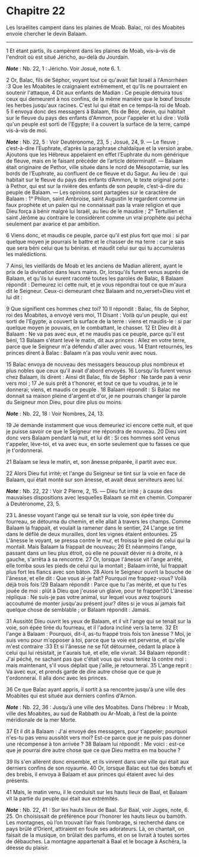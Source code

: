 # Chapitre 22

Les Israélites campent dans les plaines de Moab.
Balac, roi des Moabites envoie chercher le devin Balaam.

***

1 Et étant partis, ils campèrent dans les plaines de Moab, vis-à-vis de l'endroit où est situé Jéricho, au-delà du Jourdain.

***Note*** :  Nb. 22, 1 : Jéricho. Voir Josué, note 6. 1.


2 Or, Balac, fils de Séphor, voyant tout ce qu'avait fait Israël à l'Amorrhéen :3 Que les Moabites le craignaient extrêmement, et qu'ils ne pourraient en soutenir l'attaque, 4 Dit aux enfants de Madian : Ce peuple détruira tous ceux qui demeurent à nos confins, de la même manière que le bœuf broute les herbes jusqu'aux racines. C'est lui qui était en ce temps-là roi de Moab. 5 Il envoya donc des messagers à Balaam, fils de Béor, devin, qui habitait sur le fleuve du pays des enfants d'Ammon, pour l'appeler et lui dire : Voilà qu'un peuple est sorti de l'Egypte; il a couvert la surface de la terre, campé vis-à-vis de moi.

***Note*** :  Nb. 22, 5 : Voir Deutéronome, 23, 5 ; Josué, 24, 9. ― Le fleuve ; c’est-à-dire l’Euphrate, d’après la paraphrase chaldaïque et la version arabe. Ajoutons que les Hébreux appelaient en effet l’Euphrate du nom générique de fleuve, mais en le faisant précéder de l’article déterminatif. ― Balaam était originaire de Pethor, ville située dans le nord de Mésopotamie, sur les bords de l’Euphrate, au confluent de ce fleuve et du Sagur. Au lieu de : qui habitait sur le fleuve du pays des enfants d’Ammon, le texte original porte : à Pethor, qui est sur la rivière des enfants de son peuple, c’est-à-dire du peuple de Balaam. ― Les opinions sont partagées sur le caractère de Balaam : 1° Philon, saint Ambroise, saint Augustin le regardent comme un faux prophète et un païen qui ne connaissait pas la vraie religion et que Dieu força à bénir malgré lui Israël, au lieu de le maudire ; 2° Tertullien et saint Jérôme au contraire le considèrent comme un vrai prophète qui pécha seulement par avarice et par ambition.

6 Viens donc, et maudis ce peuple, parce qu'il est plus fort que moi : si par quelque moyen je pourrais le battre et le chasser de ma terre : car je sais que sera béni celui que tu béniras. et maudit celui sur qui tu accumuleras les malédictions.


7 Ainsi, les vieillards de Moab et les anciens de Madian allèrent, ayant le prix de la divination dans leurs mains. Or, lorsqu'ils furent venus auprès de Balaam, et qu'ils lui eurent raconté toutes les paroles de Balac, 8 Balaam répondit : Demeurez ici cette nuit, et je vous répondrai tout ce que m'aura dit le Seigneur. Ceux-ci demeurant chez Balaam and no_verset=Dieu vint et lui dit :


9 Que signifient ces hommes chez toi? 10 Il répondit : Balac, fils de Séphor, roi des Moabites, a envoyé vers moi, 11 Disant : Voilà qu'un peuple, qui est sorti de l'Egypte, a couvert la surface de la terre : viens et maudis-le : si par quelque moyen je pouvais, en le combattant, le chasser. 12 Et Dieu dit à Balaam : Ne va pas avec eux, et ne maudis pas ce peuple, parce qu'il est béni, 13 Balaam s'étant levé le matin, dit aux princes : Allez en votre terre, parce que le Seigneur m'a défendu d'aller avec vous. 14 Etant retournés, les princes dirent à Balac : Balaam n'a pas voulu venir avec nous.


15 Balac envoya de nouveau des messagers beaucoup plus nombreux et plus nobles que ceux qu'il avait d'abord envoyés. 16 Lorsqu'ils furent venus chez Balaam, ils dirent : Ainsi dit Balac, fils de Séphor : Ne tarde pas à venir vers moi ; 17 Je suis prêt à t'honorer, et tout ce que tu voudras, je te le donnerai; viens, et maudis ce peuple . 18 Balaam répondit : Si Balac me donnait sa maison pleine d'argent et d'or, je ne pourrais changer la parole du Seigneur mon Dieu, pour dire plus ou moins.

***Note*** :  Nb. 22, 18 : Voir Nombres, 24, 13.

19 Je demande instamment que vous demeuriez ici encore cette nuit, et que je puisse savoir ce que le Seigneur me répondra de nouveau. 20 Dieu vint donc vers Balaam pendant la nuit, et lui dit : Si ces hommes sont venus t'appeler, lève-toi, et va avec eux, en sorte seulement que tu fasses ce que je t'ordonnerai.

21 Balaam se leva le matin, et, son ânesse préparée, il partit avec eux.


22 Alors Dieu fut irrité; et l'ange du Seigneur se tint sur la voie en face de Balaam, qui était monté sur son ânesse, et avait deux serviteurs avec lui.

***Note*** :  Nb. 22, 22 : Voir 2 Pierre, 2, 15. ― Dieu fut irrité ; à cause des mauvaises dispositions avec lesquelles Balaam se mit en chemin. Comparer à Deutéronome, 23, 5.

23 L ânesse voyant l'ange qui se tenait sur la voie, son épée tirée du fourreau, se détourna du chemin, et elle allait à travers les champs. Comme Balaam la frappait, et voulait la ramener dans le sentier, 24 L'ange se tint dans le défilé de deux murailles, dont les vignes étaient entourées. 25 L'ânesse le voyant, se pressa contre le mur, et froissa le pied de celui qui la montait. Mais Balaam la frappait de nouveau; 26 Et néanmoins l'ange, passant dans un lieu plus étroit, où elle ne pouvait dévier ni à droite, ni à gauche, s'arrêta à sa rencontre. 27 Or, lorsque l'ânesse vit l'ange arrêté, elle tomba sous les pieds de celui qui la montait ; Balaam irrité, lui frappait plus fort les flancs avec son bâton. 28 Alors le Seigneur ouvrit la bouche de l'ânesse, et elle dit : Que vous ai-je fait? Pourquoi me frappez-vous? Voilà déjà trois fois !29 Balaam répondit : Parce que tu l'as mérité, et que tu t'es jouée de moi : plût à Dieu que j'eusse un glaive, pour te frapper!30 L'ânesse répliqua : Ne suis-je pas votre
animal, sur lequel vous avez toujours accoutumé de monter jusqu'au présent jour? dites si je vous ai jamais fait quelque chose de semblable ; or Balaam répondit : Jamais.


31 Aussitôt Dieu ouvrit les yeux de Balaam, et il vit l'ange qui se tenait sur la voie, son épée tirée du fourreau, et il l'adora incliné vers la terre. 32 Et l'ange à Balaam : Pourquoi, dit-il, as-tu frappé trois fois ton ânesse ? Moi, je suis venu pour m'opposer à toi, parce que ta voie est perverse, et qu'elle m'est contraire :33 Et si l'ânesse ne se fût détournée, cédant la place à celui qui lui résistait, je t'aurais tué, et elle, elle vivrait. 34 Balaam répondit : J'ai péché, ne sachant pas que c'était vous qui vous teniez là contre moi : mais maintenant, s'il vous déplait que j'aille, je retournerai. 35 L'ange reprit : Va avec eux, et prends garde de dire autre chose que ce que je t'ordonnerai. Il alla donc avec les princes.


36 Ce que Balac ayant appris, il sortit à sa rencontre jusqu'à une ville des Moabites qui est située aux derniers confins d'Arnon.

***Note*** :  Nb. 22, 36 : Jusqu’à une ville des Moabites. Dans l’hébreu : Ir Moab, ville des Moabites, au sud de Rabbath ou Ar-Moab, à l’est de la pointe méridionale de la mer Morte.

37 Et il dit à Balaam : J'ai envoyé des messagers, pour t'appeler; pourquoi n'es-tu pas venu aussitôt vers moi? Est-ce parce que je ne puis pas donner une récompense à ton arrivée ? 38 Balaam lui répondit : Me voici : est-ce que je pourrai dire autre chose que ce que Dieu mettra en ma bouche ?


39 Ils s'en allèrent donc ensemble, et ils vinrent dans une ville qui était aux derniers confins de son royaume. 40 Or, lorsque Balac eut tué des bœufs et des brebis, il envoya à Balaam et aux princes qui étaient avec lui des présents.


41 Mais, le matin venu, il le conduisit sur les hauts lieux de Baal, et Balaam vit la partie du peuple qui était aux extrémités.

***Note*** :  Nb. 22, 41 : Sur les hauts lieux de Baal. Sur Baal, voir Juges, note, 6. 25. On choisissait de préférence pour l’honorer les hauts lieux ou bamôth. Les montagnes, où l’on trouvait l’air frais l’ombrage, si recherché dans ce pays brûlé d’Orient, attiraient en foule ses adorateurs. Là, on chantait, on faisait de la musique, on brûlait des parfums, et on se livrait à toutes sortes de débauches. La montagne appartenait à Baal et le bocage à Aschéra, la déesse du plaisir.

